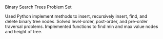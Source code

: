 Binary Search Trees Problem Set

Used Python implement methods to insert, recursively insert, find, and delete binary tree nodes. 
Solved level-order, post-order, and pre-order traversal problems. Implemented functions to find
min and max value nodes and height of tree.
